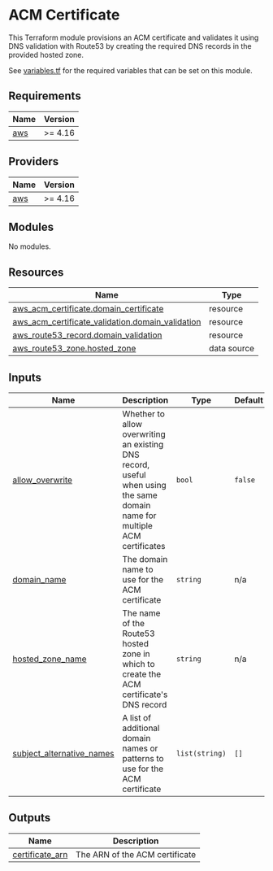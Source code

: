 # ACM Certificate

This Terraform module provisions an ACM certificate and validates it using DNS validation with Route53 by creating the required DNS records in the provided hosted zone.

See [variables.tf](variables.tf) for the required variables that can be set on this module.

<!-- BEGIN_TF_DOCS -->
## Requirements

| Name | Version |
|------|---------|
| <a name="requirement_aws"></a> [aws](#requirement\_aws) | >= 4.16 |

## Providers

| Name | Version |
|------|---------|
| <a name="provider_aws"></a> [aws](#provider\_aws) | >= 4.16 |

## Modules

No modules.

## Resources

| Name | Type |
|------|------|
| [aws_acm_certificate.domain_certificate](https://registry.terraform.io/providers/hashicorp/aws/latest/docs/resources/acm_certificate) | resource |
| [aws_acm_certificate_validation.domain_validation](https://registry.terraform.io/providers/hashicorp/aws/latest/docs/resources/acm_certificate_validation) | resource |
| [aws_route53_record.domain_validation](https://registry.terraform.io/providers/hashicorp/aws/latest/docs/resources/route53_record) | resource |
| [aws_route53_zone.hosted_zone](https://registry.terraform.io/providers/hashicorp/aws/latest/docs/data-sources/route53_zone) | data source |

## Inputs

| Name | Description | Type | Default | Required |
|------|-------------|------|---------|:--------:|
| <a name="input_allow_overwrite"></a> [allow\_overwrite](#input\_allow\_overwrite) | Whether to allow overwriting an existing DNS record, useful when using the same domain name for multiple ACM certificates | `bool` | `false` | no |
| <a name="input_domain_name"></a> [domain\_name](#input\_domain\_name) | The domain name to use for the ACM certificate | `string` | n/a | yes |
| <a name="input_hosted_zone_name"></a> [hosted\_zone\_name](#input\_hosted\_zone\_name) | The name of the Route53 hosted zone in which to create the ACM certificate's DNS record | `string` | n/a | yes |
| <a name="input_subject_alternative_names"></a> [subject\_alternative\_names](#input\_subject\_alternative\_names) | A list of additional domain names or patterns to use for the ACM certificate | `list(string)` | `[]` | no |

## Outputs

| Name | Description |
|------|-------------|
| <a name="output_certificate_arn"></a> [certificate\_arn](#output\_certificate\_arn) | The ARN of the ACM certificate |
<!-- END_TF_DOCS -->
